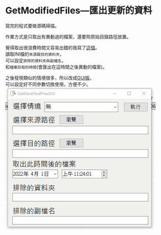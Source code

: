 # GetModifiedFiles—匯出更新的資料


寫完的程式要做源碼掃描。  

<!--more-->

作業方式是只取出有異動過的檔案，還要照原始目錄路徑放置。 
  
覺得取出很浪費時間又容易出錯的我寫了[這個](https://github.com/github-lym/GetModifiedFiles)。   
讀取INI檔的`來源跟目的資料夾`，  
可以設定`排除的資料夾與副檔名`，  
和`檔案存取的時間`(會匯出在這時間之後異動的檔案)。  
  
之後發現類似的情境很多，所以改成[GUI版](https://github.com/github-lym/GetModifiedFilesGUI)。  
可以設定好不同參數切換使用，方便不少。  
[![demo](GetModifiedFilesGUI.gif)](GetModifiedFilesGUI.gif)  

